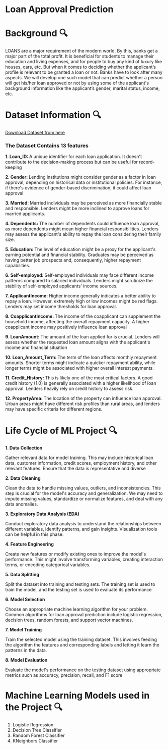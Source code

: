 # Loan Approval Prediction

# Background 🔍
LOANS are a major requirement of the modern world. By this, banks get a major part of the total profit. It is beneficial for students to manage their education and living expenses, and for people to buy any kind of luxury like houses, cars, etc. But when it comes to deciding whether the applicant’s profile is relevant to be granted a loan or not. Banks have to look after many aspects.	We will develop one such model that can predict whether a person will get his/her loan approved or not by using some of the applicant's background information like the applicant’s gender, marital status, income, etc.

# Dataset Information 🔍
[Download Dataset from here](https://www.kaggle.com/datasets/armanjitsingh/loan-approval-prediction-data)

### The Dataset Contains 13 features

<b>1. Loan_ID: </b> A unique identifier for each loan application. It doesn't contribute to the decision-making process but can be useful for record-keeping

<b>2. Gender: </b> Lending institutions might consider gender as a factor in loan approval, depending on historical data or institutional policies. For instance, if there's evidence of gender-based discrimination, it could affect loan approval.

<b>3. Married: </b> Married individuals may be perceived as more financially stable and responsible. Lenders might be more inclined to approve loans for married applicants.

<b>4. Dependents: </b> The number of dependents could influence loan approval, as more dependents might mean higher financial responsibilities. Lenders may assess the applicant's ability to repay the loan considering their family size.

<b>5. Education: </b> The level of education might be a proxy for the applicant's earning potential and financial stability. Graduates may be perceived as having better job prospects and, consequently, higher repayment capabilities.

<b>6. Self-employed: </b> Self-employed individuals may face different income patterns compared to salaried individuals. Lenders might scrutinize the stability of self-employed applicants' income sources.

<b>7. ApplicantIncome: </b> Higher income generally indicates a better ability to repay a loan. However, extremely high or low incomes might be red flags. Lenders may set income thresholds for loan approval.

<b>8. CoapplicantIncome: </b> The income of the coapplicant can supplement the household income, affecting the overall repayment capacity. A higher coapplicant income may positively influence loan approval

<b>9. LoanAmount: </b> The amount of the loan applied for is crucial. Lenders will assess whether the requested loan amount aligns with the applicant's income and financial situation

<b>10. Loan_Amount_Term: </b> The term of the loan affects monthly repayment amounts. Shorter terms might indicate a quicker repayment ability, while longer terms might be associated with higher overall interest payments.

<b>11. Credit_History: </b> This is likely one of the most critical factors. A good credit history (1.0) is generally associated with a higher likelihood of loan approval. Lenders heavily rely on credit history to assess risk.

<b>12. PropertyArea: </b> The location of the property can influence loan approval. Urban areas might have different risk profiles than rural areas, and lenders may have specific criteria for different regions.

# Life Cycle of ML Project 🔍
<b>1. Data Collection</b>

Gather relevant data for model training. This may include historical loan data, customer information, credit scores, employment history, and other relevant features. Ensure that the data is representative and diverse

<b>2. Data Cleaning</b>

Clean the data to handle missing values, outliers, and inconsistencies. This step is crucial for the model's accuracy and generalization. We may need to impute missing values, standardize or normalize features, and deal with any data anomalies.

<b>3. Exploratory Data Analysis (EDA)</b> 

Conduct exploratory data analysis to understand the relationships between different variables, identify patterns, and gain insights. Visualization tools can be helpful in this phase.

<b>4. Feature Engineering</b>

Create new features or modify existing ones to improve the model's performance. This might involve transforming variables, creating interaction terms, or encoding categorical variables.

<b>5. Data Splitting</b>

Split the dataset into training and testing sets. The training set is used to train the model, and the testing set is used to evaluate its performance

<b>6. Model Selection</b>

Choose an appropriate machine learning algorithm for your problem. Common algorithms for loan approval prediction include logistic regression, decision trees, random forests, and support vector machines.

<b>7. Model Training</b>

Train the selected model using the training dataset. This involves feeding the algorithm the features and corresponding labels and letting it learn the patterns in the data.

<b>8. Model Evaluation</b>

Evaluate the model's performance on the testing dataset using appropriate metrics such as accuracy, precision, recall, and F1 score

# Machine Learning Models used in the Project 🔍
1. Logistic Regression
2. Decision Tree Classifier
3. Random Forest Classifier
4. KNeighbors Classifier





